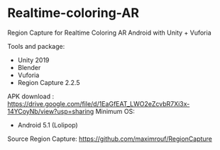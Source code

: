# Realtime-coloring-AR
Region Capture for Realtime Coloring AR Android with Unity + Vuforia

Tools and package:
- Unity 2019
- Blender
- Vuforia
- Region Capture 2.2.5

APK download : https://drive.google.com/file/d/1EaGfEAT_LWO2eZcvbR7Xi3x-14YCoyNb/view?usp=sharing
Minimum OS:
- Android 5.1 (Lolipop)

Source Region Capture:
https://github.com/maximrouf/RegionCapture
